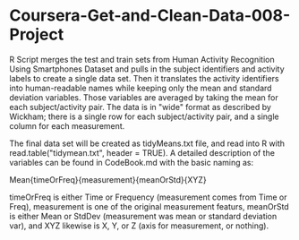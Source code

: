 Coursera-Get-and-Clean-Data-008-Project
=======================================
R Script merges the test and train sets from Human Activity Recognition Using Smartphones Dataset and pulls in the subject identifiers and activity labels to create a single data set. Then it translates the activity identifiers into human-readable names while keeping only the mean and standard deviation variables. Those variables are averaged by taking the mean for each subject/activity pair. The data is in "wide" format as described by Wickham; there is a single row for each subject/activity pair, and a single column for each measurement.

The final data set will be created as tidyMeans.txt file, and read into R with read.table("tidymean.txt", header = TRUE). A detailed description of the variables can be found in CodeBook.md with the basic naming as:

Mean{timeOrFreq}{measurement}{meanOrStd}{XYZ}

timeOrFreq is either Time or Frequency (measurement comes from Time or Freq), measurement is one of the original measurement featurs, meanOrStd is either Mean or StdDev (measurement was mean or standard deviation var), and XYZ likewise is X, Y, or Z (axis for measurement, or nothing).
